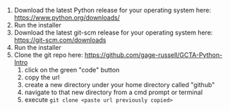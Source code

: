 1. Download the latest Python release for your operating system here: https://www.python.org/downloads/
2. Run the installer
3. Download the latest git-scm release for your operating system here: https://git-scm.com/downloads
4. Run the installer
5. Clone the git repo here: https://github.com/gage-russell/GCTA-Python-Intro
   1. click on the green "code" button
   2. copy the url
   3. create a new directory under your home directory called "github"
   4. navigate to that new directory from a cmd prompt or terminal
   5. execute `git clone <paste url previously copied>`
